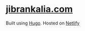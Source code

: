 # [jibrankalia.com](https://www.jibrankalia.com)

Built using [Hugo](https://gohugo.io/). Hosted on [Netlify](https://www.netlify.com/)
